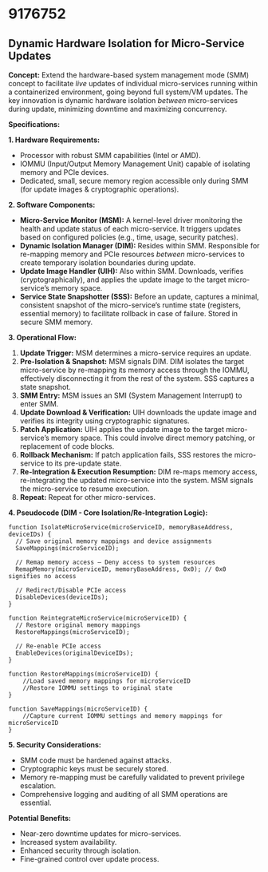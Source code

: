 # 9176752

## Dynamic Hardware Isolation for Micro-Service Updates

**Concept:** Extend the hardware-based system management mode (SMM) concept to facilitate *live* updates of individual micro-services running within a containerized environment, going beyond full system/VM updates. The key innovation is dynamic hardware isolation *between* micro-services during update, minimizing downtime and maximizing concurrency.

**Specifications:**

**1. Hardware Requirements:**

*   Processor with robust SMM capabilities (Intel or AMD).
*   IOMMU (Input/Output Memory Management Unit) capable of isolating memory and PCIe devices.
*   Dedicated, small, secure memory region accessible only during SMM (for update images & cryptographic operations).

**2. Software Components:**

*   **Micro-Service Monitor (MSM):** A kernel-level driver monitoring the health and update status of each micro-service. It triggers updates based on configured policies (e.g., time, usage, security patches).
*   **Dynamic Isolation Manager (DIM):** Resides within SMM. Responsible for re-mapping memory and PCIe resources *between* micro-services to create temporary isolation boundaries during update.
*   **Update Image Handler (UIH):** Also within SMM.  Downloads, verifies (cryptographically), and applies the update image to the target micro-service’s memory space.
*   **Service State Snapshotter (SSS):** Before an update, captures a minimal, consistent snapshot of the micro-service’s runtime state (registers, essential memory) to facilitate rollback in case of failure. Stored in secure SMM memory.

**3. Operational Flow:**

1.  **Update Trigger:** MSM determines a micro-service requires an update.
2.  **Pre-Isolation & Snapshot:** MSM signals DIM. DIM isolates the target micro-service by re-mapping its memory access through the IOMMU, effectively disconnecting it from the rest of the system.  SSS captures a state snapshot.
3.  **SMM Entry:**  MSM issues an SMI (System Management Interrupt) to enter SMM.
4.  **Update Download & Verification:** UIH downloads the update image and verifies its integrity using cryptographic signatures.
5.  **Patch Application:** UIH applies the update image to the target micro-service’s memory space. This could involve direct memory patching, or replacement of code blocks.
6.  **Rollback Mechanism:** If patch application fails, SSS restores the micro-service to its pre-update state.
7.  **Re-Integration & Execution Resumption:** DIM re-maps memory access, re-integrating the updated micro-service into the system. MSM signals the micro-service to resume execution.
8.  **Repeat:** Repeat for other micro-services.

**4. Pseudocode (DIM - Core Isolation/Re-Integration Logic):**

```pseudocode
function IsolateMicroService(microServiceID, memoryBaseAddress, deviceIDs) {
  // Save original memory mappings and device assignments
  SaveMappings(microServiceID);

  // Remap memory access – Deny access to system resources
  RemapMemory(microServiceID, memoryBaseAddress, 0x0); // 0x0 signifies no access

  // Redirect/Disable PCIe access
  DisableDevices(deviceIDs);
}

function ReintegrateMicroService(microServiceID) {
  // Restore original memory mappings
  RestoreMappings(microServiceID);

  // Re-enable PCIe access
  EnableDevices(originalDeviceIDs);
}

function RestoreMappings(microServiceID) {
    //Load saved memory mappings for microServiceID
    //Restore IOMMU settings to original state
}

function SaveMappings(microServiceID) {
    //Capture current IOMMU settings and memory mappings for microServiceID
}
```

**5.  Security Considerations:**

*   SMM code must be hardened against attacks.
*   Cryptographic keys must be securely stored.
*   Memory re-mapping must be carefully validated to prevent privilege escalation.
*   Comprehensive logging and auditing of all SMM operations are essential.

**Potential Benefits:**

*   Near-zero downtime updates for micro-services.
*   Increased system availability.
*   Enhanced security through isolation.
*   Fine-grained control over update process.